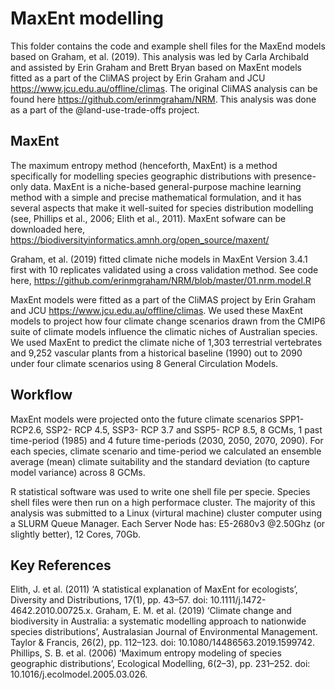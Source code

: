 # MaxEnt modelling
This folder contains the code and example shell files for the MaxEnd models based on Graham, et al. (2019). This analysis was led by Carla Archibald and assisted by Erin Graham and Brett Bryan based on MaxEnt models fitted as a part of the CliMAS project by Erin Graham and JCU https://www.jcu.edu.au/offline/climas. The original CliMAS analysis can be found here https://github.com/erinmgraham/NRM. This analysis was done as a part of the @land-use-trade-offs project.

## MaxEnt
The maximum entropy method (henceforth, MaxEnt) is a method specifically for modelling species geographic distributions with presence-only data. MaxEnt is a niche-based general-purpose machine learning method with a simple and precise mathematical formulation, and it has several aspects that make it well-suited for species distribution modelling (see, Phillips et al., 2006; Elith et al., 2011). MaxEnt sofware can be downloaded here, https://biodiversityinformatics.amnh.org/open_source/maxent/

Graham, et al. (2019) fitted climate niche models in MaxEnt Version 3.4.1 first with 10 replicates validated using a cross validation method. See code here, https://github.com/erinmgraham/NRM/blob/master/01.nrm.model.R 

MaxEnt models were fitted as a part of the CliMAS project by Erin Graham and JCU https://www.jcu.edu.au/offline/climas. We used these MaxEnt models to project how four climate change scenarios drawn from the CMIP6 suite of climate models influence the climatic niches of Australian species. We used MaxEnt to predict the climate niche of 1,303 terrestrial vertebrates and 9,252 vascular plants from a historical baseline (1990) out to 2090 under four climate scenarios using 8 General Circulation Models.

## Workflow
MaxEnt models were projected onto the future climate scenarios SPP1-RCP2.6, SSP2- RCP 4.5, SSP3- RCP 3.7 and SSP5- RCP 8.5, 8 GCMs, 1 past time-period (1985) and 4 future time-periods (2030, 2050, 2070, 2090). For each species, climate scenario and time-period we calculated an ensemble average (mean) climate suitability and the standard deviation (to capture model variance) across 8 GCMs. 

R statistical software was used to write one shell file per specie. Species shell files were then run on a high performace cluster. The majority of this analysis was submitted to a Linux (virtural machine) cluster computer using a SLURM Queue Manager. Each Server Node has: E5-2680v3 @2.50Ghz (or slightly better), 12 Cores, 70Gb.

## Key References
Elith, J. et al. (2011) ‘A statistical explanation of MaxEnt for ecologists’, Diversity and Distributions, 17(1), pp. 43–57. doi: 10.1111/j.1472-4642.2010.00725.x.
Graham, E. M. et al. (2019) ‘Climate change and biodiversity in Australia: a systematic modelling approach to nationwide species distributions’, Australasian Journal of Environmental Management. Taylor & Francis, 26(2), pp. 112–123. doi: 10.1080/14486563.2019.1599742.
Phillips, S. B. et al. (2006) ‘Maximum entropy modeling of species geographic distributions’, Ecological Modelling, 6(2–3), pp. 231–252. doi: 10.1016/j.ecolmodel.2005.03.026.